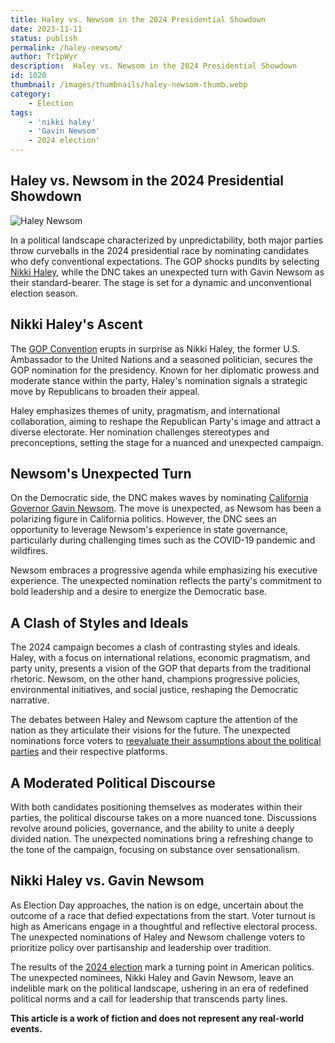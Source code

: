 ```yaml
---
title: Haley vs. Newsom in the 2024 Presidential Showdown
date: 2023-11-11
status: publish
permalink: /haley-newsom/
author: Tr1pWyr
description:  Haley vs. Newsom in the 2024 Presidential Showdown
id: 1020
thumbnail: /images/thumbnails/haley-newsom-thumb.webp
category:
    - Election
tags:
    - 'nikki haley'
    - 'Gavin Newsom'
    - 2024 election'
---
```


## Haley vs. Newsom in the 2024 Presidential Showdown

![Haley Newsom](/images/haley-newsom.webp)

In a political landscape characterized by unpredictability, both major parties throw curveballs in the 2024 presidential race by nominating candidates who defy conventional expectations. The GOP shocks pundits by selecting [Nikki Haley](https://wlog.app/posts/nikki-haley-gop-contender.html), while the DNC takes an unexpected turn with Gavin Newsom as their standard-bearer. The stage is set for a dynamic and unconventional election season.

## Nikki Haley's Ascent

The [GOP Convention](https://twitter.com/GOPconvention) erupts in surprise as Nikki Haley, the former U.S. Ambassador to the United Nations and a seasoned politician, secures the GOP nomination for the presidency. Known for her diplomatic prowess and moderate stance within the party, Haley's nomination signals a strategic move by Republicans to broaden their appeal.

Haley emphasizes themes of unity, pragmatism, and international collaboration, aiming to reshape the Republican Party's image and attract a diverse electorate. Her nomination challenges stereotypes and preconceptions, setting the stage for a nuanced and unexpected campaign.

## Newsom's Unexpected Turn

On the Democratic side, the DNC makes waves by nominating [California Governor Gavin Newsom](https://twitter.com/search?q=Gavin%20Newsom). The move is unexpected, as Newsom has been a polarizing figure in California politics. However, the DNC sees an opportunity to leverage Newsom's experience in state governance, particularly during challenging times such as the COVID-19 pandemic and wildfires.

Newsom embraces a progressive agenda while emphasizing his executive experience. The unexpected nomination reflects the party's commitment to bold leadership and a desire to energize the Democratic base.

## A Clash of Styles and Ideals

The 2024 campaign becomes a clash of contrasting styles and ideals. Haley, with a focus on international relations, economic pragmatism, and party unity, presents a vision of the GOP that departs from the traditional rhetoric. Newsom, on the other hand, champions progressive policies, environmental initiatives, and social justice, reshaping the Democratic narrative.

The debates between Haley and Newsom capture the attention of the nation as they articulate their visions for the future. The unexpected nominations force voters to [reevaluate their assumptions about the political parties](https://www.scientificamerican.com/article/how-political-opinions-change/) and their respective platforms.

## A Moderated Political Discourse

With both candidates positioning themselves as moderates within their parties, the political discourse takes on a more nuanced tone. Discussions revolve around policies, governance, and the ability to unite a deeply divided nation. The unexpected nominations bring a refreshing change to the tone of the campaign, focusing on substance over sensationalism.

## Nikki Haley vs. Gavin Newsom

As Election Day approaches, the nation is on edge, uncertain about the outcome of a race that defied expectations from the start. Voter turnout is high as Americans engage in a thoughtful and reflective electoral process. The unexpected nominations of Haley and Newsom challenge voters to prioritize policy over partisanship and leadership over tradition.

The results of the [2024 election](/posts/FearAndLoathing2024.html) mark a turning point in American politics. The unexpected nominees, Nikki Haley and Gavin Newsom, leave an indelible mark on the political landscape, ushering in an era of redefined political norms and a call for leadership that transcends party lines.

**This article is a work of fiction and does not represent any real-world events.**
